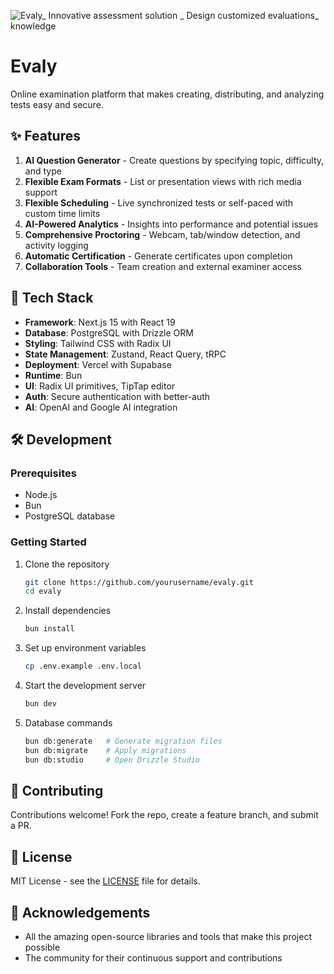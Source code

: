 ![Evaly_ Innovative assessment solution _ Design customized evaluations_ knowledge](https://github.com/user-attachments/assets/f127277c-4de6-4df9-a775-ec13941b5e50)

# Evaly
Online examination platform that makes creating, distributing, and analyzing tests easy and secure.

## ✨ Features

1. **AI Question Generator** - Create questions by specifying topic, difficulty, and type
2. **Flexible Exam Formats** - List or presentation views with rich media support
3. **Flexible Scheduling** - Live synchronized tests or self-paced with custom time limits
4. **AI-Powered Analytics** - Insights into performance and potential issues
5. **Comprehensive Proctoring** - Webcam, tab/window detection, and activity logging
6. **Automatic Certification** - Generate certificates upon completion
7. **Collaboration Tools** - Team creation and external examiner access

## 🚀 Tech Stack

- **Framework**: Next.js 15 with React 19
- **Database**: PostgreSQL with Drizzle ORM
- **Styling**: Tailwind CSS with Radix UI
- **State Management**: Zustand, React Query, tRPC
- **Deployment**: Vercel with Supabase
- **Runtime**: Bun
- **UI**: Radix UI primitives, TipTap editor
- **Auth**: Secure authentication with better-auth
- **AI**: OpenAI and Google AI integration

## 🛠️ Development

### Prerequisites

- Node.js
- Bun
- PostgreSQL database

### Getting Started

1. Clone the repository
   ```bash
   git clone https://github.com/yourusername/evaly.git
   cd evaly
   ```

2. Install dependencies
   ```bash
   bun install
   ```

3. Set up environment variables
   ```bash
   cp .env.example .env.local
   ```

4. Start the development server
   ```bash
   bun dev
   ```

5. Database commands
   ```bash
   bun db:generate   # Generate migration files
   bun db:migrate    # Apply migrations
   bun db:studio     # Open Drizzle Studio
   ```

## 🤝 Contributing

Contributions welcome! Fork the repo, create a feature branch, and submit a PR.

## 📝 License

MIT License - see the [LICENSE](LICENSE) file for details.

## 🙏 Acknowledgements

- All the amazing open-source libraries and tools that make this project possible
- The community for their continuous support and contributions
